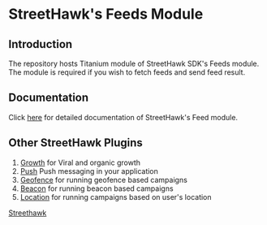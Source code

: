 # StreetHawk's Feeds Module

## Introduction
The repository hosts Titanium module of StreetHawk SDK's Feeds module. The module is required if you wish to fetch feeds and send feed result.

## Documentation
Click [here](https://streethawk.freshdesk.com/solution/articles/12000000944-feed) for detailed documentation of StreetHawk's Feed module.

## Other StreetHawk Plugins
1. [Growth](https://github.com/StreetHawkSDK/TitaniumGrowth) for Viral and organic growth
2. [Push](https://github.com/StreetHawkSDK/TitaniumPush) Push messaging in your application
3. [Geofence](https://github.com/StreetHawkSDK/TitaniumGeofence) for running geofence based campaigns 
4. [Beacon](https://github.com/StreetHawkSDK/TitaniumBeacon) for running beacon based campaigns
5. [Location](https://github.com/StreetHawkSDK/TitaniumLocations) for running campaigns based on user's location

[Streethawk](http://www.streethawk.com) 
